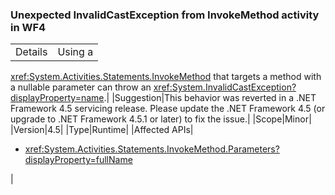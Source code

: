 ### Unexpected InvalidCastException from InvokeMethod activity in WF4

|   |   |
|---|---|
|Details|Using a
<xref:System.Activities.Statements.InvokeMethod> that
targets a method with a nullable parameter can throw an
<xref:System.InvalidCastException?displayProperty=name>.|
|Suggestion|This behavior was reverted in a .NET Framework 4.5 servicing release. Please
update the .NET Framework 4.5 (or upgrade to .NET Framework 4.5.1 or later) to
fix the issue.|
|Scope|Minor|
|Version|4.5|
|Type|Runtime|
|Affected APIs|<ul><li><xref:System.Activities.Statements.InvokeMethod.Parameters?displayProperty=fullName></li></ul>|
